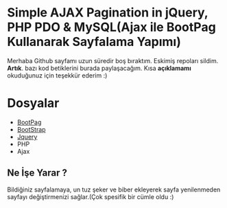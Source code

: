 # Simple AJAX Pagination in jQuery, PHP PDO & MySQL(Ajax ile BootPag Kullanarak Sayfalama Yapımı)

Merhaba Github sayfamı uzun süredir boş bıraktım. Eskimiş repoları sildim. **Artık**. bazı kod betiklerini burada paylaşacağım. Kısa **açıklamamı** okuduğunuz için teşekkür ederim :)


# Dosyalar

 - [BootPag](https://github.com/botmonster/jquery-bootpag)
 - [BootStrap](https://github.com/botmonster/jquery-bootpag)
 - [Jquery](http://jquery.com/)
 - PHP
 - Ajax

## Ne İşe Yarar ?

Bildiğiniz sayfalamaya, un tuz şeker ve biber ekleyerek sayfa yenilenmeden sayfayı değiştirmenizi sağlar.(Çok spesifik bir cümle oldu :)

